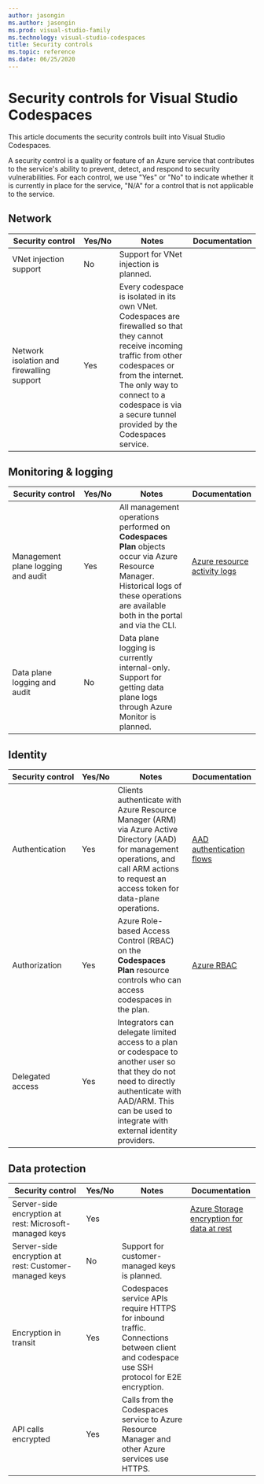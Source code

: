 ```yaml
---
author: jasongin
ms.author: jasongin
ms.prod: visual-studio-family
ms.technology: visual-studio-codespaces
title: Security controls
ms.topic: reference
ms.date: 06/25/2020
---
```


# Security controls for Visual Studio Codespaces

This article documents the security controls built into Visual Studio Codespaces.

A security control is a quality or feature of an Azure service that contributes to the service's ability to prevent, detect, and respond to security vulnerabilities. For each control, we use "Yes" or "No" to indicate whether it is currently in place for the service, "N/A" for a control that is not applicable to the service.

## Network

| Security&nbsp;control  | Yes/No | Notes | Documentation |
| ---------------------- | ------ | ----- | ------------- |
| VNet injection support | No     | Support for VNet injection is planned. |
| Network isolation and firewalling support | Yes | Every codespace is isolated in its own VNet. Codespaces are firewalled so that they cannot receive incoming traffic from other codespaces or from the internet. The only way to connect to a codespace is via a secure tunnel provided by the Codespaces service. |

## Monitoring & logging
| Security&nbsp;control              | Yes/No | Notes | Documentation |
| ---------------------------------- | ------ | ----- | ------------- |
| Management plane logging and audit | Yes    | All management operations performed on **Codespaces Plan** objects occur via Azure Resource Manager. Historical logs of these operations are available both in the portal and via the CLI. | [Azure resource activity logs](https://docs.microsoft.com/azure/azure-resource-manager/management/view-activity-logs)
| Data plane logging and audit       | No     | Data plane logging is currently internal-only. Support for getting data plane logs through Azure Monitor is planned. |

## Identity
| Security&nbsp;control | Yes/No | Notes | Documentation |
| --------------------- | ------ | ----- | ------------- |
| Authentication        | Yes    | Clients authenticate with Azure Resource Manager (ARM) via Azure Active Directory (AAD) for management operations, and call ARM actions to request an access token for data-plane operations. | [AAD authentication flows](https://docs.microsoft.com/azure/active-directory/develop/authentication-flows-app-scenarios)
| Authorization         | Yes    | Azure Role-based Access Control (RBAC) on the **Codespaces Plan** resource controls who can access codespaces in the plan. | [Azure RBAC](https://docs.microsoft.com/azure/role-based-access-control/)
| Delegated access      | Yes    | Integrators can delegate limited access to a plan or codespace to another user so that they do not need to directly authenticate with AAD/ARM. This can be used to integrate with external identity providers. |

## Data protection
| Security&nbsp;control                                  | Yes/No | Notes | Documentation |
| ------------------------------------------------------ | ------ | ----- | ------------- |
| Server-side encryption at rest: Microsoft-managed keys | Yes    |       | [Azure Storage encryption for data at rest](https://docs.microsoft.com/azure/storage/common/storage-service-encryption)
| Server-side encryption at rest: Customer-managed keys  | No     | Support for customer-managed keys is planned. |
| Encryption in transit                                  | Yes    | Codespaces service APIs require HTTPS for inbound traffic. Connections between client and codespace use SSH protocol for E2E encryption. |
| API calls encrypted                                    | Yes    | Calls from the Codespaces service to Azure Resource Manager and other Azure services use HTTPS. |
